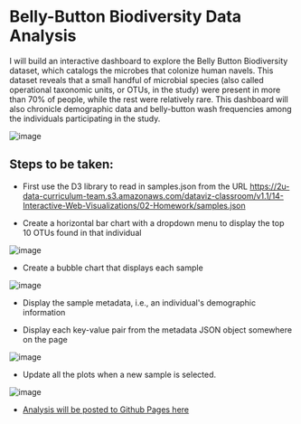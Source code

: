 # Belly-Button Biodiversity Data Analysis

I will build an interactive dashboard to explore the Belly Button Biodiversity dataset, which catalogs the microbes that colonize human navels. This dataset reveals that a small handful of microbial species (also called operational taxonomic units, or OTUs, in the study) were present in more than 70% of people, while the rest were relatively rare. This dashboard will also chronicle demographic data and belly-button wash frequencies among the individuals participating in the study.

![image](https://github.com/meehal0203/belly-button-challenge/assets/146681542/6efb1769-a939-469c-9df7-7062640b47cd)


## Steps to be taken:

* First use the D3 library to read in samples.json from the URL https://2u-data-curriculum-team.s3.amazonaws.com/dataviz-classroom/v1.1/14-Interactive-Web-Visualizations/02-Homework/samples.json

* Create a horizontal bar chart with a dropdown menu to display the top 10 OTUs found in that individual

![image](https://github.com/meehal0203/belly-button-challenge/assets/146681542/2915c101-8a14-4997-9dc6-d565aee427d9)

* Create a bubble chart that displays each sample

![image](https://github.com/meehal0203/belly-button-challenge/assets/146681542/2b0d3b6f-fff4-4569-af94-60a9b5e42ccc)

* Display the sample metadata, i.e., an individual's demographic information

* Display each key-value pair from the metadata JSON object somewhere on the page

 ![image](https://github.com/meehal0203/belly-button-challenge/assets/146681542/20a7210a-21dc-43c0-b949-603f3eb463cc)

 * Update all the plots when a new sample is selected.
 
![image](https://github.com/meehal0203/belly-button-challenge/assets/146681542/f0c90b34-a9c1-45b4-af57-c8ed24d3cd5a)

* [Analysis will be posted to Github Pages here](https://meehal0203.github.io/belly-button-challenge/)
